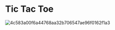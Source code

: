 # Tic Tac Toe

![4c583a00f6a44768aa32b706547ae96f0162f1a3](https://github.com/user-attachments/assets/09ddf804-c19b-4281-9b0d-585534e32ae8)

